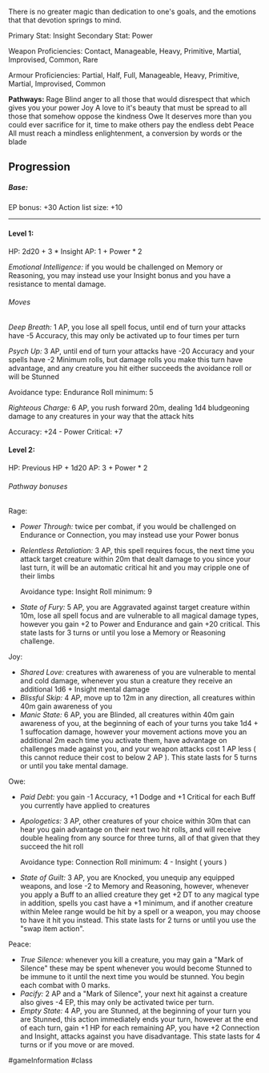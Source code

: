 There is no greater magic than dedication to one's goals, and the emotions that that devotion springs to mind. 

Primary Stat: Insight
Secondary Stat: Power

Weapon Proficiencies: Contact, Manageable, Heavy, Primitive, Martial, Improvised, Common, Rare

Armour Proficiencies: Partial, Half, Full, Manageable, Heavy, Primitive, Martial, Improvised, Common

**Pathways:**
Rage
	Blind anger to all those that would disrespect that which gives you your power
Joy
	A love to it's beauty that must be spread to all those that somehow oppose the kindness
Owe
	It deserves more than you could ever sacrifice for it, time to make others pay the endless debt
Peace
	 All must reach a mindless enlightenment, a conversion by words or the blade

## Progression

##### Base:
EP bonus: +30
Action list size: +10

---
#### Level 1:

HP: 2d20 + 3 * Insight
AP: 1 + Power * 2

*Emotional Intelligence:* if you would be challenged on Memory or Reasoning, you may instead use your Insight bonus and you have a resistance to mental damage.
###### Moves
*Deep Breath:* 1 AP, you lose all spell focus, until end of turn your attacks have -5 Accuracy, this may only be activated up to four times per turn

*Psych Up:* 3 AP, until end of turn your attacks have -20 Accuracy and your spells have -2 Minimum rolls, but damage rolls you make this turn have advantage, and any creature you hit either succeeds the avoidance roll or will be Stunned

Avoidance type: Endurance
Roll minimum: 5

*Righteous Charge:* 6 AP, you rush forward 20m, dealing 1d4 bludgeoning damage to any creatures in your way that the attack hits

Accuracy: +24 - Power
Critical: +7

#### Level 2:

HP: Previous HP + 1d20
AP: 3 + Power * 2

###### Pathway bonuses

Rage: 
- *Power Through:* twice per combat, if you would be challenged on Endurance or Connection, you may instead use your Power bonus
- *Relentless Retaliation:* 3 AP, this spell requires focus, the next time you attack target creature within 20m that dealt damage to you since your last turn, it will be an automatic critical hit and you may cripple one of their limbs

  Avoidance type: Insight
  Roll minimum: 9

- *State of Fury:* 5 AP, you are Aggravated against target creature within 10m, lose all spell focus and are vulnerable to all magical damage types, however you gain +2 to Power and Endurance and gain +20 critical. This state lasts for 3 turns or until you lose a Memory or Reasoning challenge.

Joy:
- *Shared Love:* creatures with awareness of you are vulnerable to mental and cold damage, whenever you stun a creature they receive an additional 1d6 + Insight mental damage
- *Blissful Skip:* 4 AP, move up to 12m in any direction, all creatures within 40m gain awareness of you
- *Manic State:* 6 AP, you are Blinded, all creatures within 40m gain awareness of you, at the beginning of each of your turns you take 1d4 + 1 suffocation damage, however your movement actions move you an additional 2m each time you activate them, have advantage on challenges made against you, and your weapon attacks cost 1 AP less ( this cannot reduce their cost to below 2 AP ). This state lasts for 5 turns or until you take mental damage.

Owe:
- *Paid Debt:* you gain -1 Accuracy, +1 Dodge and +1 Critical for each Buff you currently have applied to creatures
- *Apologetics:* 3 AP, other creatures of your choice within 30m that can hear you gain advantage on their next two hit rolls, and will receive double healing from any source for three turns, all of that given that they succeed the hit roll

  Avoidance type: Connection
  Roll minimum: 4 - Insight ( yours )

- *State of Guilt:* 3 AP, you are Knocked, you unequip any equipped weapons, and lose -2 to Memory and Reasoning, however, whenever you apply a Buff to an allied creature they get +2 DT to any magical type in addition, spells you cast have a +1 minimum, and if another creature within Melee range would be hit by a spell or a weapon, you may choose to have it hit you instead. This state lasts for 2 turns or until you use the "swap item action".

Peace:
- *True Silence:* whenever you kill a creature, you may gain a "Mark of Silence" these may be spent whenever you would become Stunned to be immune to it until the next time you would be stunned. You begin each combat with 0 marks.
- *Pacify:* 2 AP and a "Mark of Silence", your next hit against a creature also gives -4 EP, this may only be activated twice per turn.
- *Empty State:* 4 AP, you are Stunned, at the beginning of your turn you are Stunned, this action immediately ends your turn, however at the end of each turn, gain +1 HP for each remaining AP, you have +2 Connection and Insight, attacks against you have disadvantage. This state lasts for 4 turns or if you move or are moved.

#gameInformation #class